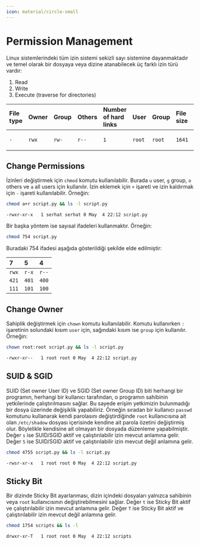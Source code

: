 ```yaml
---
icon: material/circle-small
---
```


# Permission Management

Linux sistemlerindeki tüm izin sistemi sekizli sayı sistemine dayanmaktadır ve temel olarak bir dosyaya veya dizine atanabilecek üç farklı izin türü vardır:

1. Read
2. Write
3. Execute (traverse for directories)

| File type | Owner | Group | Others | Number of hard links | User | Group | File size | Date | File name |
|:---|:---|:---|:---|:---|:---|:---|:---|:---|:---|
| `-` | `rwx` | `rw-` | `r--` | `1` | `root` | `root` | `1641` | `May  4 23:41` | `test.sh` |

## Change Permissions

İzinleri değiştirmek için `chmod` komutu kullanılabilir. Burada `u` user, `g` group, `o` others ve `a` all users için kullanılır. İzin eklemek için `+` işareti ve izin kaldırmak için `-` işareti kullanılabilir. Örneğin:

```bash
chmod a+r script.py && ls -l script.py
```

```text title="Output"
-rwxr-xr-x   1 serhat serhat 0 May  4 22:12 script.py
```

Bir başka yöntem ise sayısal ifadeleri kullanmaktır. Örneğin:

```bash
chmod 754 script.py
```

Buradaki 754 ifadesi aşağıda gösterildiği şekilde elde edilmiştir:

| 7 | 5 | 4 |
|:---|:---|:---|
| `rwx` | `r-x` | `r--` |
| `421` | `401` | `400` |
| `111` | `101` | `100` |

## Change Owner

Sahiplik değiştirmek için `chown` komutu kullanılabilir. Komutu kullanırken `:` işaretinin solundaki kısım `user` için, sağındaki kısım ise `group` için kullanılır. Örneğin:

```bash
chown root:root script.py && ls -l script.py
```

```text title="Output"
-rwxr-xr--   1 root root 0 May  4 22:12 script.py
```

## SUID & SGID

SUID (Set owner User ID) ve SGID (Set owner Group ID) biti herhangi bir programın, herhangi bir kullanıcı tarafından, o programın sahibinin yetkilerinde çalıştırılmasını sağlar. Bu sayede erişim yetkimizin bulunmadığı bir dosya üzerinde değişiklik yapabiliriz. Örneğin sıradan bir kullanıcı `passwd` komutunu kullanarak kendi parolasını değiştirdiğinde `root` kullanıcısına ait olan `/etc/shadow` dosyası içerisinde kendine ait parola özetini değiştirmiş olur. Böylelikle kendisine ait olmayan bir dosyada düzenleme yapabilmiştir. Değer `s` ise SUID/SGID aktif ve çalıştırılabilir izin mevcut anlamına gelir. Değer `S` ise SUID/SGID aktif ve çalıştırılabilir izin mevcut değil anlamına gelir.

```bash
chmod 4755 script.py && ls -l script.py
```

```text title="Output"
-rwsr-xr-x   1 root root 0 May  4 22:12 script.py
```

## Sticky Bit

Bir dizinde Sticky Bit ayarlanması, dizin içindeki dosyaları yalnızca sahibinin veya `root` kullanıcısının değiştirebilmesini sağlar. Değer `t` ise Sticky Bit aktif ve çalıştırılabilir izin mevcut anlamına gelir. Değer `T` ise Sticky Bit aktif ve çalıştırılabilir izin mevcut değil anlamına gelir.

```bash
chmod 1754 scripts && ls -l
```

```text title="Output"
drwxr-xr-T   1 root root 0 May  4 22:12 scripts
```
